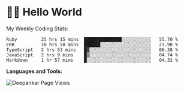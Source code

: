 # 👋🏽 Hello World 

<!--![Deepankar's github stats](https://github-readme-stats.vercel.app/api?username=Deep-Codes&count_private=true&show_icons=true&theme=radical)-->
My Weekly Coding Stats:

<!--START_SECTION:waka-->
```text
Ruby         25 hrs 15 mins  ██████████████░░░░░░░░░░░   55.70 % 
ERB          10 hrs 50 mins  ██████░░░░░░░░░░░░░░░░░░░   23.90 % 
TypeScript   2 hrs 53 mins   █▓░░░░░░░░░░░░░░░░░░░░░░░   06.38 % 
JavaScript   2 hrs 9 mins    █▒░░░░░░░░░░░░░░░░░░░░░░░   04.74 % 
Markdown     1 hr 57 mins    █░░░░░░░░░░░░░░░░░░░░░░░░   04.32 % 
```
<!--END_SECTION:waka-->

**Languages and Tools:**



<p align="left"> <img src="https://komarev.com/ghpvc/?username=Deep-Codes&label=Views&color=blue&style=plastic" alt="Deepankar Page Views" /> </p>
